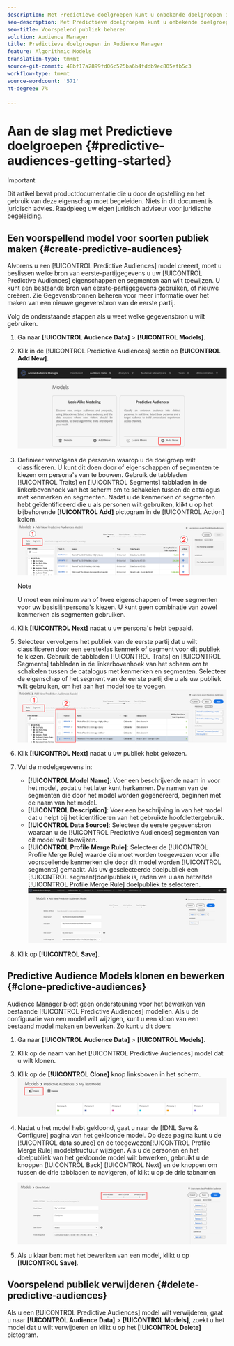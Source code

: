 ```yaml
---
description: Met Predictieve doelgroepen kunt u onbekende doelgroepen in real time indelen in verschillende persona's aan de hand van datawetenschap.
seo-description: Met Predictieve doelgroepen kunt u onbekende doelgroepen in real time indelen in verschillende persona's aan de hand van datawetenschap.
seo-title: Voorspelend publiek beheren
solution: Audience Manager
title: Predictieve doelgroepen in Audience Manager
feature: Algorithmic Models
translation-type: tm+mt
source-git-commit: 48bf17a2899fd06c525ba6b4fddb9ec805efb5c3
workflow-type: tm+mt
source-wordcount: '571'
ht-degree: 7%

---
```



# Aan de slag met Predictieve doelgroepen {#predictive-audiences-getting-started}

>[!IMPORTANT]
>Dit artikel bevat productdocumentatie die u door de opstelling en het gebruik van deze eigenschap moet begeleiden. Niets in dit document is juridisch advies. Raadpleeg uw eigen juridisch adviseur voor juridische begeleiding.

## Een voorspellend model voor soorten publiek maken {#create-predictive-audiences}

Alvorens u een [!UICONTROL Predictive Audiences] model creeert, moet u beslissen welke bron van eerste-partijgegevens u uw [!UICONTROL Predictive Audiences] eigenschappen en segmenten aan wilt toewijzen. U kunt een bestaande bron van eerste-partijgegevens gebruiken, of nieuwe creëren. Zie Gegevensbronnen [](https://docs.adobe.com/content/help/en/audience-manager/user-guide/features/data-sources/manage-datasources.html) beheren voor meer informatie over het maken van een nieuwe gegevensbron van de eerste partij.

Volg de onderstaande stappen als u weet welke gegevensbron u wilt gebruiken.

1. Ga naar **[!UICONTROL Audience Data]** > **[!UICONTROL Models]**.
1. Klik in de [!UICONTROL Predictive Audiences] sectie op **[!UICONTROL Add New]**.

   ![smart-persona-add](assets/predictive-audiences-add.png)

1. Definieer vervolgens de personen waarop u de doelgroep wilt classificeren. U kunt dit doen door of eigenschappen of segmenten te kiezen om persona&#39;s van te bouwen. Gebruik de tabbladen [!UICONTROL Traits] en [!UICONTROL Segments] tabbladen in de linkerbovenhoek van het scherm om te schakelen tussen de catalogus met kenmerken en segmenten. Nadat u de kenmerken of segmenten hebt geïdentificeerd die u als personen wilt gebruiken, klikt u op het bijbehorende **[!UICONTROL Add]** pictogram in de [!UICONTROL Action] kolom.
   ![smart-persona-select-personas](assets/predictive-audiences-persona.png)
   >[!NOTE]
   >U moet een minimum van of twee eigenschappen of twee segmenten voor uw basislijnpersona&#39;s kiezen. U kunt geen combinatie van zowel kenmerken als segmenten gebruiken.
1. Klik **[!UICONTROL Next]** nadat u uw persona&#39;s hebt bepaald.
1. Selecteer vervolgens het publiek van de eerste partij dat u wilt classificeren door een eersteklas kenmerk of segment voor dit publiek te kiezen. Gebruik de tabbladen [!UICONTROL Traits] en [!UICONTROL Segments] tabbladen in de linkerbovenhoek van het scherm om te schakelen tussen de catalogus met kenmerken en segmenten. Selecteer de eigenschap of het segment van de eerste partij die u als uw publiek wilt gebruiken, om het aan het model toe te voegen.
   ![smart-persona-select-publiek](assets/predictive-audiences-audience.png)
1. Klik **[!UICONTROL Next]** nadat u uw publiek hebt gekozen.
1. Vul de modelgegevens in:
   * **[!UICONTROL Model Name]**: Voer een beschrijvende naam in voor het model, zodat u het later kunt herkennen. De namen van de segmenten die door het model worden gegenereerd, beginnen met de naam van het model.
   * **[!UICONTROL Description]**: Voer een beschrijving in van het model dat u helpt bij het identificeren van het gebruikte hoofdlettergebruik.
   * **[!UICONTROL Data Source]**: Selecteer de eerste gegevensbron waaraan u de [!UICONTROL Predictive Audiences] segmenten van dit model wilt toewijzen.
   * **[!UICONTROL Profile Merge Rule]**: Selecteer de [!UICONTROL Profile Merge Rule] waarde die moet worden toegewezen voor alle voorspellende kenmerken die door dit model worden [!UICONTROL segments] gemaakt. Als uw geselecteerde doelpubliek een [!UICONTROL segment]doelpubliek is, raden we u aan hetzelfde [!UICONTROL Profile Merge Rule] doelpubliek te selecteren.
      ![voorspellend publiek-sparen](assets/predictive-audiences-save.png)
1. Klik op **[!UICONTROL Save]**.

## Predictive Audience Models klonen en bewerken {#clone-predictive-audiences}

Audience Manager biedt geen ondersteuning voor het bewerken van bestaande [!UICONTROL Predictive Audiences] modellen. Als u de configuratie van een model wilt wijzigen, kunt u een kloon van een bestaand model maken en bewerken. Zo kunt u dit doen:

1. Ga naar **[!UICONTROL Audience Data]** > **[!UICONTROL Models]**.
2. Klik op de naam van het [!UICONTROL Predictive Audiences] model dat u wilt klonen.
3. Klik op de **[!UICONTROL Clone]** knop linksboven in het scherm.
   ![voorspellend publiek-kloon](assets/predictive-audiences-clone.png)
4. Nadat u het model hebt gekloond, gaat u naar de [!DNL Save & Configure] pagina van het gekloonde model. Op deze pagina kunt u de [!UICONTROL data source] en de toegewezen[!UICONTROL Profile Merge Rule] modelstructuur wijzigen. Als u de personen en het doelpubliek van het gekloonde model wilt bewerken, gebruikt u de knoppen [!UICONTROL Back] [!UICONTROL Next] en de knoppen om tussen de drie tabbladen te navigeren, of klikt u op de drie tabnamen

   ![voorspellend publiek-kloonnavigatie](assets/predictive-audiences-clone-navigate.png)

5. Als u klaar bent met het bewerken van een model, klikt u op **[!UICONTROL Save]**.

## Voorspelend publiek verwijderen {#delete-predictive-audiences}

Als u een [!UICONTROL Predictive Audiences] model wilt verwijderen, gaat u naar **[!UICONTROL Audience Data]** > **[!UICONTROL Models]**, zoekt u het model dat u wilt verwijderen en klikt u op het **[!UICONTROL Delete]** pictogram.
